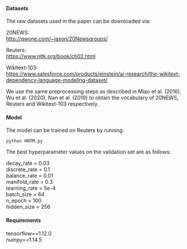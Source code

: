 #### Datasets
The raw datasets used in the paper can be downloaded via:

20NEWS:   
http://qwone.com/~jason/20Newsgroups/

Reuters:   
https://www.nltk.org/book/ch02.html

Wikitext-103:   
https://www.salesforce.com/products/einstein/ai-research/the-wikitext-dependency-language-modeling-dataset/

We use the same preprocessing steps as described in Miao et al. (2016), Wu et al. (2020), Nan et al. (2019) to obtain the vocabulary of 20NEWS, Reuters and Wikitext-103 respectively.


#### Model
The model can be trained on Reuters by running:

    python HNTM.py

The best hyperparameter values on the validation set are as follows:  
  

decay\_rate = 0.03  
discrete\_rate = 0.1  
balance\_rate = 0.01  
manifold\_rate = 0.3  
learning\_rate = 5e-4  
batch\_size = 64  
n\_epoch = 100  
hidden\_size = 256

#### Requirements
tensorflow==1.12.0  
numpy==1.14.5
